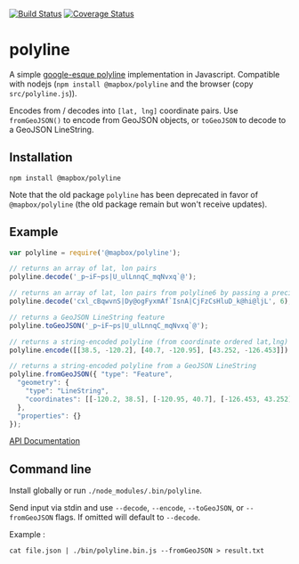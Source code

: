 [![Build Status](https://travis-ci.com/mapbox/polyline.svg)](http://travis-ci.com/mapbox/polyline) [![Coverage Status](https://coveralls.io/repos/mapbox/polyline/badge.svg)](https://coveralls.io/r/mapbox/polyline)

# polyline

A simple [google-esque polyline](https://developers.google.com/maps/documentation/utilities/polylinealgorithm)
implementation in Javascript. Compatible with nodejs (`npm install @mapbox/polyline` and the browser (copy `src/polyline.js`)).

Encodes from / decodes into `[lat, lng]` coordinate pairs. Use `fromGeoJSON()` to encode from GeoJSON objects, or `toGeoJSON` to
decode to a GeoJSON LineString.

## Installation

    npm install @mapbox/polyline
    
Note that the old package `polyline` has been deprecated in favor of `@mapbox/polyline` (the old package remain but won't receive updates).

## Example

```js
var polyline = require('@mapbox/polyline');

// returns an array of lat, lon pairs
polyline.decode('_p~iF~ps|U_ulLnnqC_mqNvxq`@');

// returns an array of lat, lon pairs from polyline6 by passing a precision parameter
polyline.decode('cxl_cBqwvnS|Dy@ogFyxmAf`IsnA|CjFzCsHluD_k@hi@ljL', 6);

// returns a GeoJSON LineString feature
polyline.toGeoJSON('_p~iF~ps|U_ulLnnqC_mqNvxq`@');

// returns a string-encoded polyline (from coordinate ordered lat,lng)
polyline.encode([[38.5, -120.2], [40.7, -120.95], [43.252, -126.453]]);

// returns a string-encoded polyline from a GeoJSON LineString
polyline.fromGeoJSON({ "type": "Feature",
  "geometry": {
    "type": "LineString",
    "coordinates": [[-120.2, 38.5], [-120.95, 40.7], [-126.453, 43.252]]
  },
  "properties": {}
});

```

[API Documentation](https://github.com/mapbox/polyline/blob/master/API.md)

## Command line

Install globally or run `./node_modules/.bin/polyline`.

Send input via stdin and use `--decode`, `--encode`, `--toGeoJSON`, or `--fromGeoJSON` flags. If omitted will default to `--decode`.

Example :

```
cat file.json | ./bin/polyline.bin.js --fromGeoJSON > result.txt
```

